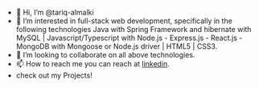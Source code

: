 - 👋 Hi, I’m @tariq-almalki
- 👀 I’m interested in full-stack web development, specifically in the following technologies Java with Spring Framework and hibernate with MySQL | Javascript/Typescript with Node.js - Express.js - React.js - MongoDB with Mongoose or Node.js driver | HTML5 | CSS3.
- 💞️ I’m looking to collaborate on all above technologies.
- 📫 How to reach me you can reach at [linkedin](https://www.linkedin.com/in/e-tariq-almalki).
- check out my Projects!

<!---
tariq-almalki/tariq-almalki is a ✨ special ✨ repository because its `README.md` (this file) appears on your GitHub profile.
You can click the Preview link to take a look at your changes.
--->

